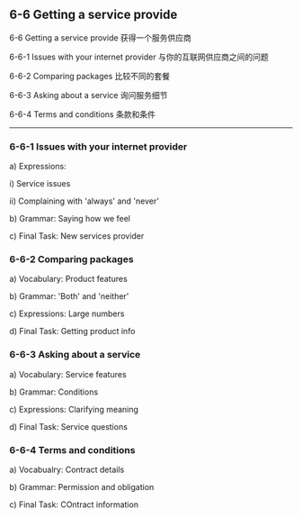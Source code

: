 ## 6-6 Getting a service provide

6-6    Getting a service provide 获得一个服务供应商

6-6-1 Issues with your internet provider 与你的互联网供应商之间的问题

6-6-2 Comparing packages 比较不同的套餐

6-6-3 Asking about a service 询问服务细节

6-6-4 Terms and conditions 条款和条件

---

### 6-6-1 Issues with your internet provider

a) Expressions: 

i) Service issues

ii) Complaining with 'always' and 'never'

b) Grammar: Saying how we feel

c) Final Task: New services provider

### 6-6-2 Comparing packages

a) Vocabulary: Product features

b) Grammar: 'Both' and 'neither'

c) Expressions: Large numbers

d) Final Task: Getting product info

### 6-6-3 Asking about a service

a) Vocabulary: Service features

b) Grammar: Conditions

c) Expressions: Clarifying meaning

d) Final Task: Service questions

### 6-6-4 Terms and conditions

a) Vocabualry: Contract details

b) Grammar: Permission and obligation

c) Final Task: COntract information
